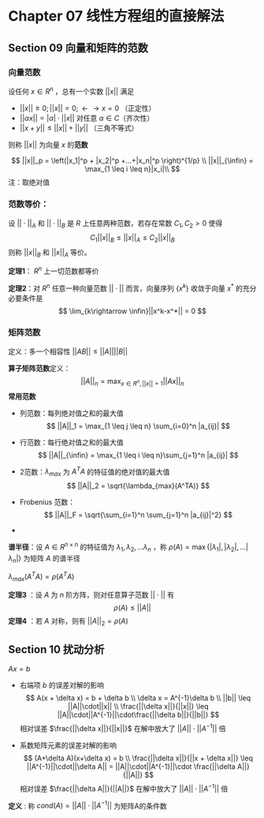 

# Chapter 07 线性方程组的直接解法

## Section 09 向量和矩阵的范数

### 向量范数

设任何 $x \in R^n$ ，总有一个实数 $||x||$ 满足

*  $||x|| \geq 0;||x||=0 ; \leftarrow \rightarrow x=0$ （正定性）
*  $||\alpha x|| = |\alpha|\cdot||x||$ 对任意 $\alpha \in C$（齐次性）
*  $||x+y||\leq||x||+||y||$ （三角不等式）

则称 $||x||$ 为向量 $x$ 的**范数**


$$
||x||_p = \left(|x_1|^p + |x_2|^p +...+|x_n|^p \right)^{1/p}  \\
||x||_{\infin} = \max_{1 \leq i \leq n}|x_i|\\
$$
注：取绝对值

### **范数等价**：

设 $||\cdot||_A$ 和 $||\cdot||_B$ 是 $R$ 上任意两种范数，若存在常数 $C_1,C_2 > 0$ 使得
$$
C_1||x||_B \leq ||x||_A \leq C_2||x||_B
$$
则称 $||x||_B$ 和 $||x||_A$ 等价。

**定理1**： $R^n$ 上一切范数都等价

**定理2**：对 $R^n$ 任意一种向量范数 $||\cdot||$ 而言，向量序列 $\{x^k\}$ 收敛于向量 $x^*$ 的充分必要条件是
$$
\lim_{k\rightarrow \infin}||x^k-x^*|| = 0 
$$


### 矩阵范数

定义：多一个相容性 $||AB|| \leq ||A||||B||$

**算子矩阵范数**定义：
$$
||A||_n = \max_{x \in R^n,||x||=1}||Ax||_n
$$
 **常用范数**

* 列范数：每列绝对值之和的最大值
  $$
  ||A||_1 = \max_{1 \leq j \leq n} \sum_{i=0}^n |a_{ij}|
  $$

* 行范数：每行绝对值之和的最大值
  $$
  ||A||_{\infin} = \max_{1 \leq i \leq n}\sum_{j=1}^n |a_{ij}|
  $$

* 2范数：$\lambda_{max}$ 为 $A^TA$ 的特征值的绝对值的最大值
  $$
  ||A||_2 = \sqrt{\lambda_{max}(A^TA)}
  $$

* Frobenius 范数：
  $$
  ||A||_F = \sqrt{\sum_{i=1}^n \sum_{j=1}^n |a_{ij}|^2}
  $$

*   

**谱半径**：设 $A \in R^{n \times n}$ 的特征值为 $\lambda_1,\lambda_2,...\lambda_n$ ，称 $\rho(A)=\max\{|\lambda_1|,|\lambda_2|,...|\lambda_n|\}$ 为矩阵 $A$ 的谱半径

$\lambda_{max}(A^TA) = \rho(A^TA)$

**定理3** ：设 $A$ 为 $n$ 阶方阵，则对任意算子范数 $||\cdot ||$ 有
$$
\rho(A) \leq ||A||
$$
**定理4** ：若 $A$ 对称，则有 $||A||_2 = \rho(A)$ 



## Section 10 扰动分析

$Ax = b$

* 右端项 $b$ 的误差对解的影响
  $$
  A(x + \delta x) = b + \delta b \\
  \delta x = A^{-1}\delta b  \\
  ||b|| \leq ||A||\cdot||x|| \\
  \frac{||\delta x||}{||x||} \leq ||A||\cdot||A^{-1}||\cdot\frac{||\delta b||}{||b||}
  $$
  相对误差 $\frac{||\delta x||}{||x||}$ 在解中放大了 $||A||\cdot||A^{-1}||$ 倍

* 系数矩阵元素的误差对解的影响
  $$
  (A+\delta A)(x+\delta x) = b \\
  \frac{||\delta x||}{||x + \delta x||} \leq ||A^{-1}||\cdot||\delta A|| = ||A||\cdot||A^{-1}||\cdot \frac{||\delta A||}{||A||}
  $$
  相对误差 $\frac{||\delta A||}{||A||}$ 在解中放大了 $||A||\cdot||A^{-1}||$ 倍

**定义** : 称 $cond(A) = ||A||\cdot||A^{-1}||$ 为矩阵A的条件数













